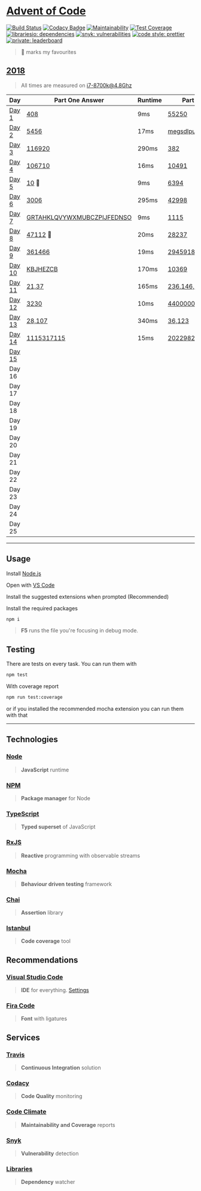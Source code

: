 # [Advent of Code](https://adventofcode.com/)

[![Build Status](https://travis-ci.com/AlexAegis/advent-of-code.svg?branch=master)](https://travis-ci.com/AlexAegis/advent-of-code) [![Codacy Badge](https://api.codacy.com/project/badge/Grade/3dbac1abe814499882d2ed419cbe8a55)](https://app.codacy.com/app/AlexAegis/advent-of-code?utm_source=github.com&utm_medium=referral&utm_content=AlexAegis/advent-of-code&utm_campaign=Badge_Grade_Dashboard) [![Maintainability](https://api.codeclimate.com/v1/badges/5df3d3d67dfe389dc929/maintainability)](https://codeclimate.com/github/AlexAegis/advent-of-code/maintainability) [![Test Coverage](https://api.codeclimate.com/v1/badges/5df3d3d67dfe389dc929/test_coverage)](https://codeclimate.com/github/AlexAegis/advent-of-code/test_coverage) [![librariesio: dependencies](https://img.shields.io/librariesio/github/AlexAegis/advent-of-code.svg?style=popout)](https://libraries.io/github/AlexAegis/advent-of-code) [![snyk: vulnerabilities](https://img.shields.io/snyk/vulnerabilities/github/AlexAegis/advent-of-code.svg?style=popout)](https://app.snyk.io/org/alexaegis/project/82929b9b-f679-4b1c-8804-bff40110b7dd) [![code style: prettier](https://img.shields.io/badge/code_style-prettier-ff69b4.svg)](https://github.com/prettier/prettier) [![private: leaderboard](https://img.shields.io/badge/private-leaderboard-brightgreen.svg)](https://adventofcode.com/2018/leaderboard/private/view/243796)

> 🌟 marks my favourites

## [2018](https://adventofcode.com/2018/)

> All times are measured on i7-8700k@4.8Ghz

| Day                         | Part One Answer                                            | Runtime | Part Two Answer                                           | Runtime |
| --------------------------- | ---------------------------------------------------------- | ------- | --------------------------------------------------------- | ------- |
| [Day 1](./src/2018/day01/)  | [408](./src/2018/day01/part_one.ts)                        | 9ms     | [55250](./src/2018/day01/part_two.ts)                     | 5161ms  |
| [Day 2](./src/2018/day02/)  | [5456](./src/2018/day02/part_one.ts)                       | 17ms    | [megsdlpulxvinkatfoyzxcbvq](./src/2018/day02/part_two.ts) | 20ms    |
| [Day 3](./src/2018/day03/)  | [116920](./src/2018/day03/part_one.ts)                     | 290ms   | [382](./src/2018/day03/part_two.ts)                       | 240ms   |
| [Day 4](./src/2018/day04/)  | [106710](./src/2018/day04/part_one.ts)                     | 16ms    | [10491](./src/2018/day04/part_two.ts)                     | 16ms    |
| [Day 5](./src/2018/day05/)  | [10](./src/2018/day05/collapse.function.ts) 🌟             | 9ms     | [6394](./src/2018/day05/part_two.ts)                      | 361ms   |
| [Day 6](./src/2018/day06/)  | [3006](./src/2018/day06/part_one.ts)                       | 295ms   | [42998](./src/2018/day06/part_two.ts)                     | 66ms    |
| [Day 7](./src/2018/day07/)  | [GRTAHKLQVYWXMUBCZPIJFEDNSO](./src/2018/day07/part_one.ts) | 9ms     | [1115](./src/2018/day07/part_two.ts)                      | 1800ms  |
| [Day 8](./src/2018/day08/)  | [47112](./src/2018/day08/node.class.ts) 🌟                 | 20ms    | [28237](./src/2018/day08/node.class.ts)                   | 12ms    |
| [Day 9](./src/2018/day09/)  | [361466](./src/2018/day09/part_one.ts)                     | 19ms    | [2945918550](./src/2018/day09/part_two.ts)                | 346ms   |
| [Day 10](./src/2018/day10/) | [KBJHEZCB](./src/2018/day10/task.ts)                       | 170ms   | [10369](./src/2018/day10/task.ts)                         | 170ms   |
| [Day 11](./src/2018/day11/) | [21,37](./src/2018/day11/part_one.ts)                      | 165ms   | [236,146,12](./src/2018/day11/part_two.ts)                | 63007ms |
| [Day 12](./src/2018/day12/) | [3230](./src/2018/day12/part_one.ts)                       | 10ms    | [4400000000304](./src/2018/day12/part_two.ts)             | 24ms    |
| [Day 13](./src/2018/day13/) | [28,107](./src/2018/day13/cart.class.ts)                   | 340ms   | [36,123](./src/2018/day13/part_two.ts)                    | 20000ms |
| [Day 14](./src/2018/day14/) | [1115317115](./src/2018/day14/part_one.ts)                 | 15ms    | [20229822](./src/2018/day14/part_two.ts)                  | 1024ms  |
| [Day 15](./src/2018/day15/) |                                                            |         |                                                           |         |
| Day 16                      |                                                            |         |                                                           |         |
| Day 17                      |                                                            |         |                                                           |         |
| Day 18                      |                                                            |         |                                                           |         |
| Day 19                      |                                                            |         |                                                           |         |
| Day 20                      |                                                            |         |                                                           |         |
| Day 21                      |                                                            |         |                                                           |         |
| Day 22                      |                                                            |         |                                                           |         |
| Day 23                      |                                                            |         |                                                           |         |
| Day 24                      |                                                            |         |                                                           |         |
| Day 25                      |                                                            |         |                                                           |         |

---

## Usage

Install [Node.js](https://nodejs.org/en/)

Open with [VS Code](https://code.visualstudio.com/)

Install the suggested extensions when prompted (Recommended)

Install the required packages

```bash
npm i
```

> **F5** runs the file you're focusing in debug mode.

## Testing

There are tests on every task. You can run them with

```bash
npm test
```

With coverage report

```bash
npm run test:coverage
```

or if you installed the recommended mocha extension you can run them with that

---

## Technologies

### [Node](https://nodejs.org/en/)

> **JavaScript** runtime

### [NPM](https://www.npmjs.com/)

> **Package manager** for Node

### [TypeScript](https://www.typescriptlang.org/)

> **Typed superset** of JavaScript

### [RxJS](http://reactivex.io/)

> **Reactive** programming with observable streams

### [Mocha](https://mochajs.org/)

> **Behaviour driven testing** framework

### [Chai](https://www.chaijs.com/)

> **Assertion** library

### [Istanbul](https://istanbul.js.org/)

> **Code coverage** tool

## Recommendations

### [Visual Studio Code](https://code.visualstudio.com/)

> **IDE** for everything. [Settings](./.vscode/)

### [Fira Code](https://github.com/tonsky/FiraCode)

> **Font** with ligatures

## Services

### [Travis](https://travis-ci.com/)

> **Continuous Integration** solution

### [Codacy](https://codacy.com/)

> **Code Quality** monitoring

### [Code Climate](https://codeclimate.com/)

> **Maintainability and Coverage** reports

### [Snyk](https://snyk.io/)

> **Vulnerability** detection

### [Libraries](https://libraries.io/)

> **Dependency** watcher
